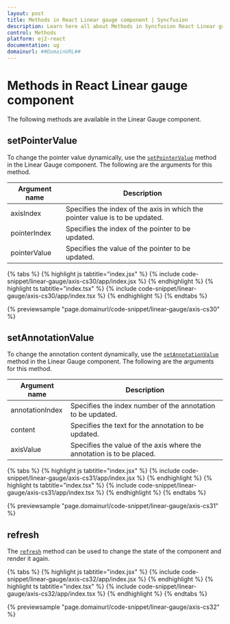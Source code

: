 ```yaml
---
layout: post
title: Methods in React Linear gauge component | Syncfusion
description: Learn here all about Methods in Syncfusion React Linear gauge component of Syncfusion Essential JS 2 and more.
control: Methods 
platform: ej2-react
documentation: ug
domainurl: ##DomainURL##
---
```

# Methods in React Linear gauge component

The following methods are available in the Linear Gauge component.

## setPointerValue

To change the pointer value dynamically, use the [`setPointerValue`](https://ej2.syncfusion.com/react/documentation/api/linear-gauge/#setpointervalue) method in the Linear Gauge component. The following are the arguments for this method.

|   Argument name      |   Description                            |
|----------------------| -----------------------------------------|
|     axisIndex        |    Specifies the index of the axis in which the pointer value is to be updated.|
|     pointerIndex     |    Specifies the index of the pointer to be updated.           |
|     pointerValue     |    Specifies the value of the pointer to be updated.           |

{% tabs %}
{% highlight js tabtitle="index.jsx" %}
{% include code-snippet/linear-gauge/axis-cs30/app/index.jsx %}
{% endhighlight %}
{% highlight ts tabtitle="index.tsx" %}
{% include code-snippet/linear-gauge/axis-cs30/app/index.tsx %}
{% endhighlight %}
{% endtabs %}

 {% previewsample "page.domainurl/code-snippet/linear-gauge/axis-cs30" %}

## setAnnotationValue

To change the annotation content dynamically, use the [`setAnnotationValue`](https://ej2.syncfusion.com/react/documentation/api/linear-gauge/#setannotationvalue) method in the Linear Gauge component. The following are the arguments for this method.

|   Argument name      |   Description                            |
|----------------------| -----------------------------------------|
|     annotationIndex  |    Specifies the index number of the annotation to be updated. |
|     content          |    Specifies the text for the annotation to be updated.        |
|     axisValue        |    Specifies the value of the axis where the annotation is to be placed.|

{% tabs %}
{% highlight js tabtitle="index.jsx" %}
{% include code-snippet/linear-gauge/axis-cs31/app/index.jsx %}
{% endhighlight %}
{% highlight ts tabtitle="index.tsx" %}
{% include code-snippet/linear-gauge/axis-cs31/app/index.tsx %}
{% endhighlight %}
{% endtabs %}

 {% previewsample "page.domainurl/code-snippet/linear-gauge/axis-cs31" %}

## refresh

The [`refresh`](https://ej2.syncfusion.com/react/documentation/api/linear-gauge#refresh) method can be used to change the state of the component and render it again.

{% tabs %}
{% highlight js tabtitle="index.jsx" %}
{% include code-snippet/linear-gauge/axis-cs32/app/index.jsx %}
{% endhighlight %}
{% highlight ts tabtitle="index.tsx" %}
{% include code-snippet/linear-gauge/axis-cs32/app/index.tsx %}
{% endhighlight %}
{% endtabs %}

 {% previewsample "page.domainurl/code-snippet/linear-gauge/axis-cs32" %}
